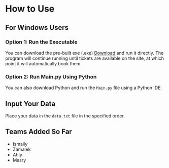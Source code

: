 # How to Use

## For Windows Users

### Option 1: Run the Executable
You can download the pre-built exe (.exe) [Download](https://github.com/0x880/Auto-Booking-Tazkarti-Ticket/releases/download/0.4/Tazkarti.com.Auto.Booking.V0.4.rar) and run it directly. The program will continue running until tickets are available on the site, at which point it will automatically book them.

### Option 2: Run Main.py Using Python
You can also download Python and run the `Main.py` file using a Python IDE.

## Input Your Data
Place your data in the `data.txt` file in the specified order.

## Teams Added So Far
- Ismaily
- Zamalek
- Ahly
- Masry
